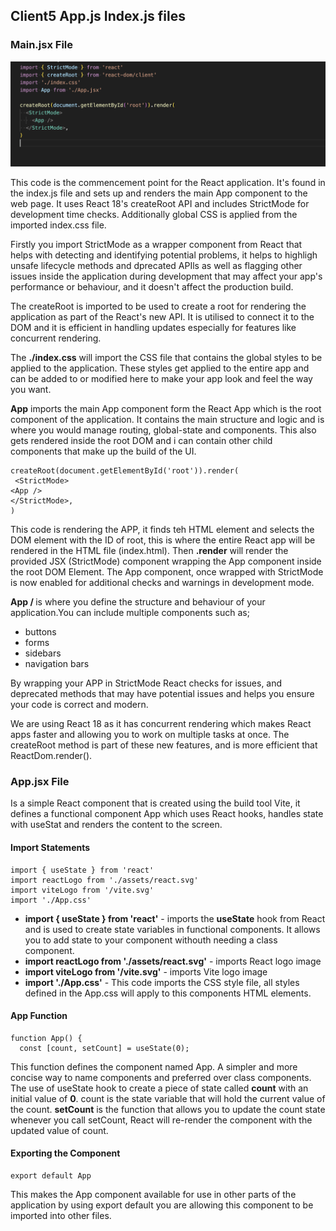 ## Client5 App.js Index.js files

### Main.jsx File
![image_app.jsx](./src/images/app_jsx.png)

This code is the commencement point for the React application. It's found in the index.js file and  sets up and renders the main App component to the web page. It uses React 18's createRoot API and includes StrictMode for development time checks. Additionally global CSS is applied from the imported index.css file.

Firstly you import StrictMode as a wrapper component from React that helps with detecting and identifying potential problems, it helps to highligh unsafe lifecycle methods and dprecated APIls as well as flagging other issues inside the application during development that may affect your app's performance or behaviour, and it doesn't affect the production build. 

The createRoot is imported to be used to create a root for rendering the application as part of the React's new API. It is utilised to connect it to the DOM and it is efficient in handling updates especially for features like concurrent rendering.

The <b>./index.css</b> will import the CSS file that contains the global styles to be applied to the application. These styles get applied to the entire app and can be added to or modified here to make your app look and feel the way you want.

<b>App</b> imports the main App component form the React App which is the root component of the application. It contains the main structure and logic and is where you would manage routing, global-state and components. This also gets rendered inside the root DOM and i can contain other child components that make up the build of the UI.

    createRoot(document.getElementById('root')).render(
     <StrictMode>
    <App />
    </StrictMode>,
    )
This code is rendering the APP, it finds teh HTML element and selects the DOM element with the ID of root, this is where the entire React app will be rendered in the HTML file (index.html). Then <b>.render</b> will render the provided JSX (StrictMode) component wrapping the App component inside the root DOM Element. The App component, once wrapped with StrictMode is now enabled for additional checks and warnings in development mode.

<b> App / </b> is where you define the structure and behaviour of your application.You can include multiple components such as;

- buttons
- forms
- sidebars
- navigation bars

By wrapping your APP in StrictMode React checks for issues, and deprecated methods that may have potential issues and helps you ensure your code is correct and modern. 

We are using React 18 as it has concurrent rendering which makes React apps faster and allowing you to work on multiple tasks at once. The createRoot method is part of these new features, and is more efficient that ReactDom.render().

### App.jsx File

Is a simple React component that is created using the build tool Vite, it defines a functional component App which uses React hooks, handles state with useStat and renders the content to the screen.

#### Import Statements

    import { useState } from 'react'
    import reactLogo from './assets/react.svg'
    import viteLogo from '/vite.svg'
    import './App.css'

- <b>import { useState } from 'react'</b> - imports the <b>useState</b> hook from React and is used to create state variables in functional components. It allows you to add state to your component withouth needing a class component.
- <b>import reactLogo from './assets/react.svg'</b> - imports React logo image
- <b>import viteLogo from '/vite.svg'</b> - imports Vite logo image
- <b>import './App.css'</b> - This code imports the CSS style file, all styles defined in the App.css will apply to this components HTML elements.

#### App Function

    function App() {
      const [count, setCount] = useState(0);

This function defines the component named App. A simpler and more concise way to name components and preferred over class components. The use of useState hook to create a piece of state called <b>count</b> with an initial value of <b>0</b>. count is the state variable that will hold the current value of the count. <b>setCount</b> is the function that allows you to update the count state whenever you call setCount, React will re-render the component with the updated value of count.

#### Exporting the Component

    export default App

This makes the App component available for use in other parts of the application by using export default you are allowing this component to be imported into other files.